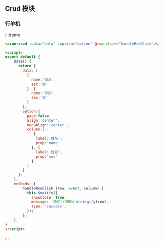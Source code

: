 <script>
export default {
    data() {
      return {
        data: [
          {
            name:'张三',
            sex:'男'
          }, {
            name:'李四',
            sex:'女'
          }
        ],
        option:{
          page:false,
          align:'center',
          menuAlign:'center',
          column:[
             {
              label:'姓名',
              prop:'name'
            }, {
              label:'性别',
              prop:'sex'
            }
          ]
        },
      };
    },
    methods: {
        handleRowClick (row, event, column) {
          this.$notify({
            showClose: true,
            message: '单机'+JSON.stringify(row),
            type: 'success',
          });
        },
    }
}
</script>

<style>

</style>

## Crud 模块



### 行单机

:::demo  
```html
<avue-crud :data="data" :option="option" @row-click="handleRowClick"></avue-crud>

<script>
export default {
    data() {
      return {
        data: [
          {
            name:'张三',
            sex:'男'
          }, {
            name:'李四',
            sex:'女'
          }
        ],
        option:{
          page:false,
          align:'center',
          menuAlign:'center',
          column:[
             {
              label:'姓名',
              prop:'name'
            }, {
              label:'性别',
              prop:'sex'
            }
          ]
        }
      };
    },
    methods: {
        handleRowClick (row, event, column) {
          this.$notify({
            showClose: true,
            message: '单机'+JSON.stringify(row),
            type: 'success',
          });
        },
    }
}
</script>
```
:::